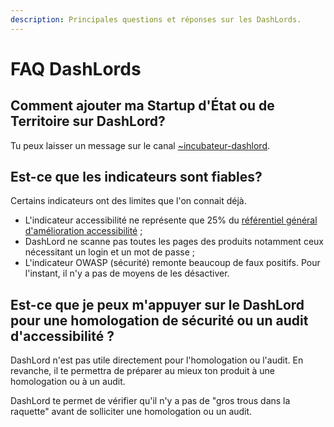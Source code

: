 ```yaml
---
description: Principales questions et réponses sur les DashLords.
---
```


# FAQ DashLords

## Comment ajouter ma Startup d'État ou de Territoire sur DashLord?

Tu peux laisser un message sur le canal [~incubateur-dashlord](https://mattermost.incubateur.net/betagouv/channels/incubateur-dashlord).

## Est-ce que les indicateurs sont fiables?

Certains indicateurs ont des limites que l'on connait déjà.

* L'indicateur accessibilité ne représente que 25% du [référentiel général d'amélioration accessibilité](../../../jameliore-le-design-et-lexperience-utilisateur/accessibilite-et-rgaa/acces.md) ;
* DashLord ne scanne pas toutes les pages des produits notamment ceux nécessitant un login et un mot de passe ;
* L'indicateur OWASP \(sécurité\) remonte beaucoup de faux positifs. Pour l'instant, il n'y a pas de moyens de les désactiver.

## Est-ce que je peux m'appuyer sur le DashLord pour une homologation de sécurité ou un audit d'accessibilité ?

DashLord n'est pas utile directement pour l'homologation ou l'audit. En revanche, il te permettra de préparer au mieux ton produit à une homologation ou à un audit.

DashLord te permet de vérifier qu'il n'y a pas de "gros trous dans la raquette" avant de solliciter une homologation ou un audit.

